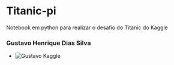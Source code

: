 # Titanic-pi
Notebook em python para realizar o desafio do Titanic do Kaggle

### Gustavo Henrique Dias Silva

* ![Gustavo Kaggle](https://github.com/[username]/[reponame]/blob/[branch]/gustavo_kaggle.png?raw=true)